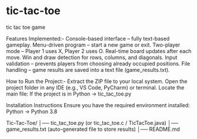 # tic-tac-toe
tic tac toe game

Features Implemented:-
Console-based interface – fully text-based gameplay.
Menu-driven program – start a new game or exit.
Two-player mode – Player 1 uses X, Player 2 uses O.
Real-time board updates after each move.
Win and draw detection for rows, columns, and diagonals.
Input validation – prevents players from choosing already occupied positions.
File handling – game results are saved into a text file (game_results.txt).

How to Run the Project:-
Extract the ZIP file to your local system.
Open the project folder in any IDE (e.g., VS Code, PyCharm) or terminal.
Locate the main file:
If the project is in Python → tic_tac_toe.py

Installation Instructions
Ensure you have the required environment installed:
Python → Python 3.8

Tic-Tac-Toe/
│── tic_tac_toe.py   (or tic_tac_toe.c / TicTacToe.java)
│── game_results.txt (auto-generated file to store results)
│── README.md
